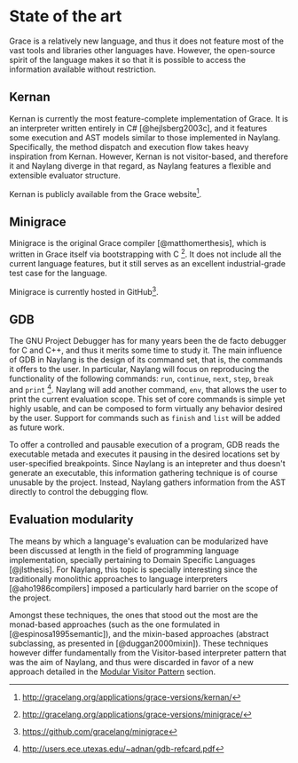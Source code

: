 
State of the art
================

Grace is a relatively new language, and thus it does not feature most of the vast tools and libraries other languages have. However, the open-source spirit of the language makes it so that it is possible to access the information available without restriction.

Kernan
------

Kernan is currently the most feature-complete implementation of Grace. It is an interpreter written entirely in C# [@hejlsberg2003c], and it features some execution and AST models similar to those implemented in Naylang. Specifically, the method dispatch and execution flow takes heavy inspiration from Kernan. However, Kernan is not visitor-based, and therefore it and Naylang diverge in that regard, as Naylang features a flexible and extensible evaluator structure.

Kernan is publicly available from the Grace website[^kernanlink].

Minigrace
------

Minigrace is the original Grace compiler [@matthomerthesis], which is written in Grace itself via bootstrapping with C [^minigracepage]. It does not include all the current language features, but it still serves as an excellent industrial-grade test case for the language.

Minigrace is currently hosted in GitHub[^minigracerepo].

GDB
------

The GNU Project Debugger has for many years been the de facto debugger for C and C++, and thus it merits some time to study it. The main influence of GDB in Naylang is the design of its command set, that is, the commands it offers to the user. In particular, Naylang will focus on reproducing the functionality of the following commands: `run`, `continue`, `next`, `step`, `break` and `print` [^gdbcommands]. Naylang will add another command, `env`, that allows the user to print the current evaluation scope. This set of core commands is simple yet highly usable, and can be composed to form virtually any behavior desired by the user. Support for commands such as `finish` and `list` will be added as future work.

To offer a controlled and pausable execution of a program, GDB reads the executable metada and executes it pausing in the desired locations set by user-specified breakpoints. Since Naylang is an intepreter and thus doesn't generate an executable, this information gathering technique is of course unusable by the project. Instead, Naylang gathers information from the AST directly to control the debugging flow.


Evaluation modularity
-------

The means by which a language's evaluation can be modularized have been discussed at length in the field of programming language implementation, specially pertaining to Domain Specific Languages [@jlsthesis]. For Naylang, this topic is specially interesting since the traditionally monolithic approaches to language interpreters [@aho1986compilers] imposed a particularly hard barrier on the scope of the project.

Amongst these techniques, the ones that stood out the most are the monad-based approaches (such as the one formulated in [@espinosa1995semantic]), and the mixin-based approaches (abstract subclassing, as presented in [@duggan2000mixin]). These techniques however differ fundamentally from the Visitor-based interpreter pattern that was the aim of Naylang, and thus were discarded in favor of a new approach detailed in the [Modular Visitor Pattern](#modular-visitor-pattern) section.

[^kernanlink]: http://gracelang.org/applications/grace-versions/kernan/

[^minigracepage]: http://gracelang.org/applications/grace-versions/minigrace/

[^minigracerepo]: https://github.com/gracelang/minigrace

[^gdbcommands]: http://users.ece.utexas.edu/~adnan/gdb-refcard.pdf